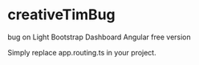# creativeTimBug
bug on Light Bootstrap Dashboard Angular free version

Simply replace app.routing.ts in your project.
